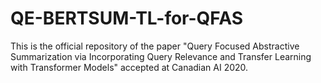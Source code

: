 # QE-BERTSUM-TL-for-QFAS
This is the official repository of the paper "Query Focused Abstractive Summarization via Incorporating Query Relevance and Transfer Learning with Transformer Models" accepted at  Canadian AI 2020.
